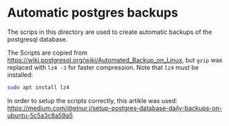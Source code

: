 # Automatic postgres backups
The scrips in this directory are used to create automatic backups of the postgresql database. 

The Scripts are copied from https://wiki.postgresql.org/wiki/Automated_Backup_on_Linux, but `gzip` was replaced with `lz4 -3` for faster compression. Note that `lz4` must be installed:
```bash
sudo apt install lz4
```

In order to setup the scripts correctly, this artikle was used: https://medium.com/@elnur.j/setup-postgres-database-daily-backups-on-ubuntu-5c5a3c8a59a5